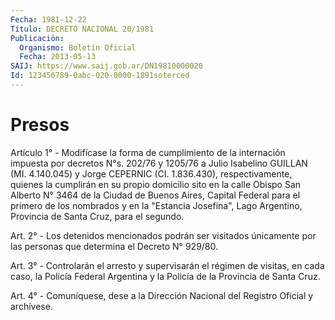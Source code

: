```yaml
---
Fecha: 1981-12-22
Título: DECRETO NACIONAL 20/1981
Publicación:
  Organismo: Boletín Oficial
  Fecha: 2013-05-13
SAIJ: https://www.saij.gob.ar/DN19810000020
Id: 123456789-0abc-020-0000-1891soterced
---
```

# Presos

<a id="1"></a>
Artículo 1° - Modifícase la forma de cumplimiento de la internación impuesta por decretos N°s. 202/76 y 1205/76 a Julio Isabelino GUILLAN (MI. 4.140.045) y Jorge CEPERNIC (CI. 1.836.430), respectivamente, quienes la cumplirán en su propio domicilio sito en la calle Obispo San Alberto N° 3464 de la Ciudad de Buenos Aires, Capital Federal para el primero de los nombrados y en la "Estancia Josefina", Lago Argentino, Provincia de Santa Cruz, para el segundo.

<a id="2"></a>
Art. 2° - Los detenidos mencionados podrán ser visitados únicamente por las personas que determina el Decreto N° 929/80.

<a id="3"></a>
Art. 3° - Controlarán el arresto y supervisarán el régimen de visitas, en cada caso, la Policía Federal Argentina y la Policía de la Provincia de Santa Cruz.

<a id="4"></a>
Art. 4° - Comuníquese, dese a la Dirección Nacional del Registro Oficial y archívese.